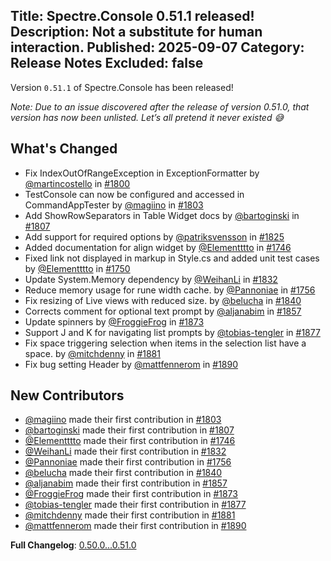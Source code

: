 Title: Spectre.Console 0.51.1 released!
Description: Not a substitute for human interaction.
Published: 2025-09-07
Category: Release Notes
Excluded: false
---

Version `0.51.1` of Spectre.Console has been released!
  
_Note: Due to an issue discovered after the release of version 0.51.0, that version has now been unlisted. Let’s all pretend it never existed 😅_

## What's Changed

* Fix IndexOutOfRangeException in ExceptionFormatter by [@martincostello](https://github.com/martincostello) in [#1800](https://github.com/spectreconsole/spectre.console/pull/1800)
* TestConsole can now be configured and accessed in CommandAppTester by [@magiino](https://github.com/magiino) in [#1803](https://github.com/spectreconsole/spectre.console/pull/1803)
* Add ShowRowSeparators in Table Widget docs by [@bartoginski](https://github.com/bartoginski) in [#1807](https://github.com/spectreconsole/spectre.console/pull/1807)
* Add support for required options by [@patriksvensson](https://github.com/patriksvensson) in [#1825](https://github.com/spectreconsole/spectre.console/pull/1825)
* Added documentation for align widget by [@Elementttto](https://github.com/Elementttto) in [#1746](https://github.com/spectreconsole/spectre.console/pull/1746)
* Fixed link not displayed in markup in Style.cs and added unit test cases by [@Elementttto](https://github.com/Elementttto) in [#1750](https://github.com/spectreconsole/spectre.console/pull/1750)
* Update System.Memory dependency by [@WeihanLi](https://github.com/WeihanLi) in [#1832](https://github.com/spectreconsole/spectre.console/pull/1832)
* Reduce memory usage for rune width cache. by [@Pannoniae](https://github.com/Pannoniae) in [#1756](https://github.com/spectreconsole/spectre.console/pull/1756)
* Fix resizing of Live views with reduced size. by [@belucha](https://github.com/belucha) in [#1840](https://github.com/spectreconsole/spectre.console/pull/1840)
* Corrects comment for optional text prompt by [@aljanabim](https://github.com/aljanabim) in [#1857](https://github.com/spectreconsole/spectre.console/pull/1857)
* Update spinners by [@FroggieFrog](https://github.com/FroggieFrog) in [#1873](https://github.com/spectreconsole/spectre.console/pull/1873)
* Support J and K for navigating list prompts by [@tobias-tengler](https://github.com/tobias-tengler) in [#1877](https://github.com/spectreconsole/spectre.console/pull/1877)
* Fix space triggering selection when items in the selection list have a space. by [@mitchdenny](https://github.com/mitchdenny) in [#1881](https://github.com/spectreconsole/spectre.console/pull/1881)
* Fix bug setting Header by [@mattfennerom](https://github.com/mattfennerom) in [#1890](https://github.com/spectreconsole/spectre.console/pull/1890)

## New Contributors

* [@magiino](https://github.com/magiino) made their first contribution in [#1803](https://github.com/spectreconsole/spectre.console/pull/1803)
* [@bartoginski](https://github.com/bartoginski) made their first contribution in [#1807](https://github.com/spectreconsole/spectre.console/pull/1807)
* [@Elementttto](https://github.com/Elementttto) made their first contribution in [#1746](https://github.com/spectreconsole/spectre.console/pull/1746)
* [@WeihanLi](https://github.com/WeihanLi) made their first contribution in [#1832](https://github.com/spectreconsole/spectre.console/pull/1832)
* [@Pannoniae](https://github.com/Pannoniae) made their first contribution in [#1756](https://github.com/spectreconsole/spectre.console/pull/1756)
* [@belucha](https://github.com/belucha) made their first contribution in [#1840](https://github.com/spectreconsole/spectre.console/pull/1840)
* [@aljanabim](https://github.com/aljanabim) made their first contribution in [#1857](https://github.com/spectreconsole/spectre.console/pull/1857)
* [@FroggieFrog](https://github.com/FroggieFrog) made their first contribution in [#1873](https://github.com/spectreconsole/spectre.console/pull/1873)
* [@tobias-tengler](https://github.com/tobias-tengler) made their first contribution in [#1877](https://github.com/spectreconsole/spectre.console/pull/1877)
* [@mitchdenny](https://github.com/mitchdenny) made their first contribution in [#1881](https://github.com/spectreconsole/spectre.console/pull/1881)
* [@mattfennerom](https://github.com/mattfennerom) made their first contribution in [#1890](https://github.com/spectreconsole/spectre.console/pull/1890)

**Full Changelog**: [0.50.0...0.51.0](https://github.com/spectreconsole/spectre.console/compare/0.50.0...0.51.1)